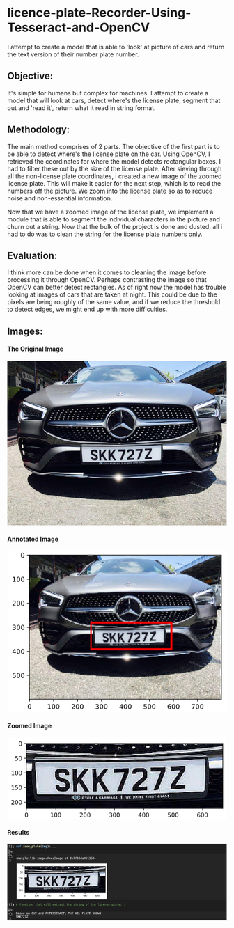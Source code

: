 # licence-plate-Recorder-Using-Tesseract-and-OpenCV
I attempt to create a model that is able to 'look' at picture of cars and return the text version of their number plate number. 

## Objective:
It's simple for humans but complex for machines. I attempt to create a model that will look at cars, detect where's the license plate, segment that out and 'read it', return what it read in string format.

## Methodology:
The main method comprises of 2 parts. The objective of the first part is to be able to detect where's the license plate on the car. Using OpenCV, I retrieved the coordinates for where the model detects rectangular boxes. I had to filter these out by the size of the license plate. After sieving through all the non-license plate coordinates, i created a new image of the zoomed license plate. This will make it easier for the next step, which is to read the numbers off the picture. We zoom into the license plate so as to reduce noise and non-essential information. 

Now that we have a zoomed image of the license plate, we implement a module that is able to segment the individual characters in the picture and churn out a string. Now that the bulk of the project is done and dusted, all i had to do was to clean the string for the license plate numbers only.

## Evaluation:
I think more can be done when it comes to cleaning the image before processing it through OpenCV. Perhaps contrasting the image so that OpenCV can better detect rectangles. As of right now the model has trouble looking at images of cars that are taken at night. This could be due to the pixels are being roughly of the same value, and if we reduce the threshold to detect edges, we might end up with more difficulties. 

## Images:

#### The Original Image
![Original](https://github.com/hemanthtv/licence-plate-Recorder-Using-Tesseract-and-OpenCV/blob/master/Original%20Image.jpg)

#### Annotated Image
![Annotated](https://github.com/hemanthtv/licence-plate-Recorder-Using-Tesseract-and-OpenCV/blob/master/Annoted%20Image.png)

#### Zoomed Image
![Zoomed](https://github.com/hemanthtv/licence-plate-Recorder-Using-Tesseract-and-OpenCV/blob/master/Zoomed%20Image.png)

#### Results
![Results](https://github.com/hemanthtv/licence-plate-Recorder-Using-Tesseract-and-OpenCV/blob/master/Results.png)
